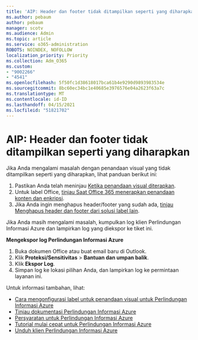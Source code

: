 ```yaml
---
title: 'AIP: Header dan footer tidak ditampilkan seperti yang diharapkan'
ms.author: pebaum
author: pebaum
manager: scotv
ms.audience: Admin
ms.topic: article
ms.service: o365-administration
ROBOTS: NOINDEX, NOFOLLOW
localization_priority: Priority
ms.collection: Adm_O365
ms.custom:
- "9002266"
- "4541"
ms.openlocfilehash: 5f50fc1d38618017bca61b4e9290d9893983534e
ms.sourcegitcommit: 8bc60ec34bc1e40685e3976576e04a2623f63a7c
ms.translationtype: MT
ms.contentlocale: id-ID
ms.lasthandoff: 04/15/2021
ms.locfileid: "51821702"
---
```

# <a name="aip-headers-and-footers-not-displaying-as-expected"></a>AIP: Header dan footer tidak ditampilkan seperti yang diharapkan

Jika Anda mengalami masalah dengan penandaan visual yang tidak ditampilkan seperti yang diharapkan, lihat panduan berikut ini:

1. Pastikan Anda telah meninjau [Ketika penandaan visual diterapkan](https://docs.microsoft.com/azure/information-protection/configure-policy-markings#when-visual-markings-are-applied).
2. Untuk label Office, [tinjau Saat Office 365 menerapkan penandaan konten dan enkripsi](https://docs.microsoft.com/microsoft-365/compliance/sensitivity-labels-office-apps#when-office-apps-apply-content-marking-and-encryption).
3. Jika Anda ingin menghapus header/footer yang sudah ada, [tinjau Menghapus header dan footer dari solusi label lain](https://docs.microsoft.com/azure/information-protection/rms-client/client-admin-guide-customizations#remove-headers-and-footers-from-other-labeling-solutions).

Jika Anda masih mengalami masalah, kumpulkan log klien Perlindungan Informasi Azure dan lampirkan log yang diekspor ke tiket ini.

**Mengekspor log Perlindungan Informasi Azure**

1. Buka dokumen Office atau buat email baru di Outlook.
2. Klik **Proteksi/Sensitivitas** > **Bantuan dan umpan balik**.
3. Klik **Ekspor Log**.
4. Simpan log ke lokasi pilihan Anda, dan lampirkan log ke permintaan layanan ini.

Untuk informasi tambahan, lihat:

- [Cara mengonfigurasi label untuk penandaan visual untuk Perlindungan Informasi Azure](https://docs.microsoft.com/azure/information-protection/configure-policy-markings)
- [Tinjau dokumentasi Perlindungan Informasi Azure](https://docs.microsoft.com/azure/information-protection/what-is-information-protection)
- [Persyaratan untuk Perlindungan Informasi Azure](https://docs.microsoft.com/azure/information-protection/get-started/requirements)
- [Tutorial mulai cepat untuk Perlindungan Informasi Azure](https://docs.microsoft.com/azure/information-protection/get-started/infoprotect-quick-start-tutorial)
- [Unduh klien Perlindungan Informasi Azure](https://www.microsoft.com/download/details.aspx?id=53018)
